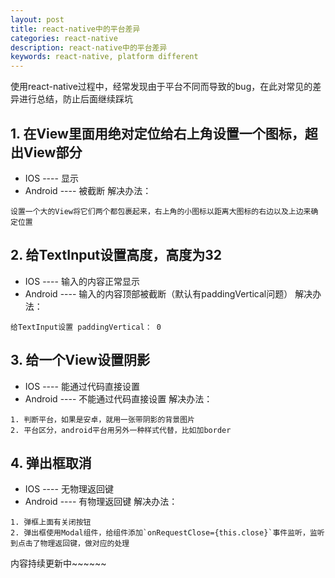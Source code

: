 ```yaml
---
layout: post
title: react-native中的平台差异
categories: react-native
description: react-native中的平台差异
keywords: react-native, platform different
---
```


使用react-native过程中，经常发现由于平台不同而导致的bug，在此对常见的差异进行总结，防止后面继续踩坑

## 1. 在View里面用绝对定位给右上角设置一个图标，超出View部分
- IOS ---- 显示
- Android ---- 被截断
解决办法：
```
设置一个大的View将它们两个都包裹起来，右上角的小图标以距离大图标的右边以及上边来确定位置
```

## 2. 给TextInput设置高度，高度为32
- IOS ---- 输入的内容正常显示
- Android ---- 输入的内容顶部被截断（默认有paddingVertical问题）
解决办法：
```
给TextInput设置 paddingVertical： 0
```

## 3. 给一个View设置阴影
- IOS ---- 能通过代码直接设置
- Android ---- 不能通过代码直接设置
解决办法：
```
1. 判断平台，如果是安卓，就用一张带阴影的背景图片
2. 平台区分，android平台用另外一种样式代替，比如加border
```

## 4. 弹出框取消
- IOS ---- 无物理返回键
- Android ---- 有物理返回键
解决办法：
```
1. 弹框上面有关闭按钮
2. 弹出框使用Modal组件，给组件添加`onRequestClose={this.close}`事件监听，监听到点击了物理返回键，做对应的处理
```

内容持续更新中~~~~~~

